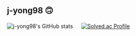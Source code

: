 ## j-yong98 🙃
<!--
**j-yong98/j-yong98** is a ✨ _special_ ✨ repository because its `README.md` (this file) appears on your GitHub profile.

Here are some ideas to get you started:

- 🔭 I’m currently working on ...
- 🌱 I’m currently learning ...
- 👯 I’m looking to collaborate on ...
- 🤔 I’m looking for help with ...
- 💬 Ask me about ...
- 📫 How to reach me: ...
- 😄 Pronouns: ...
- ⚡ Fun fact: ...
-->
![j-yong98's GitHub stats](https://github-readme-stats.vercel.app/api?username=j-yong98&show_icons=true&theme=tokyonight)
　
[![Solved.ac Profile](http://mazassumnida.wtf/api/v2/generate_badge?boj=chlwodyd9829)](https://solved.ac/chlwodyd9829/)
